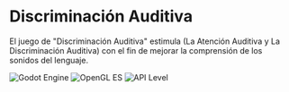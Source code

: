 # Discriminación Auditiva

El juego de "Discriminación Auditiva" estimula (La Atención Auditiva y La Discriminación Auditiva) con el fin de mejorar la comprensión de los sonidos del lenguaje.

![Godot Engine](https://img.shields.io/badge/Godot%20Engine-v3.2.1-blue)
![OpenGL ES](https://img.shields.io/badge/OpenGL%20ES-v3.0-blue)
![API Level](https://img.shields.io/badge/API%20Level-28-blue)